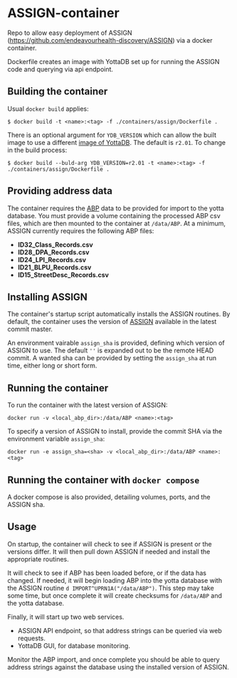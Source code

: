 # ASSIGN-container

Repo to allow easy deployment of ASSIGN (https://github.com/endeavourhealth-discovery/ASSIGN) via a docker container. 

Dockerfile creates an image with YottaDB set up for running the ASSIGN code and querying via api endpoint. 

## Building the container
Usual `docker build` applies:

`$ docker build -t <name>:<tag> -f ./containers/assign/Dockerfile .`

There is an optional argument for `YDB_VERSION` which can allow the built image to use a different [image of YottaDB](https://hub.docker.com/r/yottadb/yottadb). 
The default is `r2.01`. To change in the build process:

`$ docker build --buld-arg YDB_VERSION=r2.01 -t <name>:<tag> -f ./containers/assign/Dockerfile .`

## Providing address data
The container requires the [ABP](https://www.ordnancesurvey.co.uk/products/addressbase-premium) data to be provided for import to the yotta database. 
You must provide a volume containing the processed ABP csv files, which are then mounted to the container at `/data/ABP`. 
At a minimum, ASSIGN currently requires the following ABP files:
  * __ID32_Class_Records.csv__
  * __ID28_DPA_Records.csv__
  * __ID24_LPI_Records.csv__
  * __ID21_BLPU_Records.csv__
  * __ID15_StreetDesc_Records.csv__

## Installing ASSIGN
The container's startup script automatically installs the ASSIGN routines. 
By default, the container uses the version of [ASSIGN](https://github.com/endeavourhealth-discovery/ASSIGN.git) available in the latest commit master.

An environment vairable `assign_sha` is provided, defining which version of ASSIGN to use. 
The default `''` is expanded out to be the remote HEAD commit.
A wanted sha can be provided by setting the `assign_sha` at run time, either long or short form.

## Running the container
To run the container with the latest version of ASSIGN:

`docker run -v <local_abp_dir>:/data/ABP <name>:<tag>`

 To specify a version of ASSIGN to install, provide the commit SHA via the environment variable `assign_sha`:

`docker run -e assign_sha=<sha> -v <local_abp_dir>:/data/ABP <name>:<tag>`


## Running the container with `docker compose`
A docker compose is also provided, detailing volumes, ports, and the ASSIGN sha.

## Usage
On startup, the container will check to see if ASSIGN is present or the versions differ. 
It will then pull down ASSIGN if needed and install the appropriate routines.

It will check to see if ABP has been loaded before, or if the data has changed.
If needed, it will begin loading ABP into the yotta database with the ASSIGN routine `d IMPORT^UPRN1A("/data/ABP")`.
This step may take some time, but once complete it will create checksums for `/data/ABP` and the yotta database.

Finally, it will start up two web services.
* ASSIGN API endpoint, so that address strings can be queried via web requests.
* YottaDB GUI, for database monitoring. 

Monitor the ABP import, and once complete you should be able to query address strings against the database using the installed version of ASSIGN.